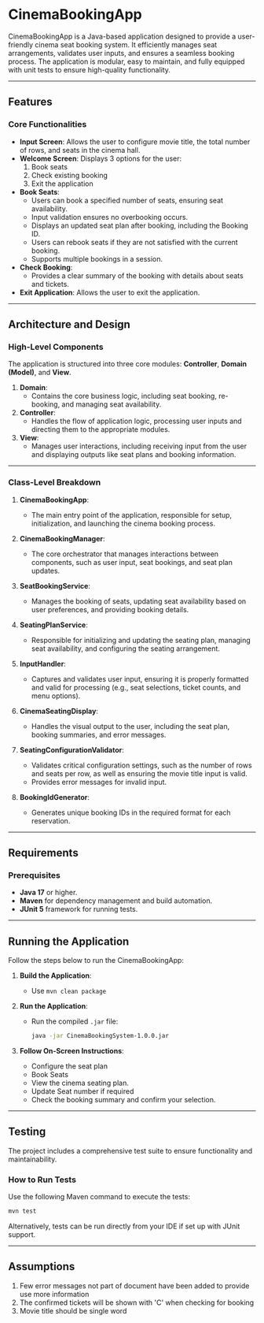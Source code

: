 # CinemaBookingApp

CinemaBookingApp is a Java-based application designed to provide a user-friendly cinema seat booking system. It efficiently manages seat arrangements, validates user inputs, and ensures a seamless booking process. The application is modular, easy to maintain, and fully equipped with unit tests to ensure high-quality functionality.

---

## Features

### Core Functionalities

- **Input Screen**: Allows the user to configure movie title, the total number of rows, and seats in the cinema hall.
- **Welcome Screen**: Displays 3 options for the user:
    1. Book seats
    2. Check existing booking
    3. Exit the application
- **Book Seats**:
    - Users can book a specified number of seats, ensuring seat availability.
    - Input validation ensures no overbooking occurs.
    - Displays an updated seat plan after booking, including the Booking ID.
    - Users can rebook seats if they are not satisfied with the current booking.
    - Supports multiple bookings in a session.
- **Check Booking**:
    - Provides a clear summary of the booking with details about seats and tickets.
- **Exit Application**: Allows the user to exit the application.

---

## Architecture and Design

### High-Level Components

The application is structured into three core modules: **Controller**, **Domain (Model)**, and **View**.

1. **Domain**:
    - Contains the core business logic, including seat booking, re-booking, and managing seat availability.
2. **Controller**:
    - Handles the flow of application logic, processing user inputs and directing them to the appropriate modules.
3. **View**:
    - Manages user interactions, including receiving input from the user and displaying outputs like seat plans and booking information.

---

### Class-Level Breakdown

1. **CinemaBookingApp**:
    - The main entry point of the application, responsible for setup, initialization, and launching the cinema booking process.

2. **CinemaBookingManager**:
    - The core orchestrator that manages interactions between components, such as user input, seat bookings, and seat plan updates.

3. **SeatBookingService**:
    - Manages the booking of seats, updating seat availability based on user preferences, and providing booking details.

4. **SeatingPlanService**:
    - Responsible for initializing and updating the seating plan, managing seat availability, and configuring the seating arrangement.

5. **InputHandler**:
    - Captures and validates user input, ensuring it is properly formatted and valid for processing (e.g., seat selections, ticket counts, and menu options).

6. **CinemaSeatingDisplay**:
    - Handles the visual output to the user, including the seat plan, booking summaries, and error messages.

7. **SeatingConfigurationValidator**:
    - Validates critical configuration settings, such as the number of rows and seats per row, as well as ensuring the movie title input is valid.
    - Provides error messages for invalid input.

8. **BookingIdGenerator**:
    - Generates unique booking IDs in the required format for each reservation.

---

## Requirements

### Prerequisites

- **Java 17** or higher.
- **Maven** for dependency management and build automation.
- **JUnit 5** framework for running tests.

---


## Running the Application

Follow the steps below to run the CinemaBookingApp:

1. **Build the Application**:
    - Use `mvn clean package`

2. **Run the Application**:
    - Run the compiled `.jar` file:
      ```bash
      java -jar CinemaBookingSystem-1.0.0.jar
      ```

3. **Follow On-Screen Instructions**:
    - Configure the seat plan
    - Book Seats
    - View the cinema seating plan.
    - Update Seat number if required
    - Check the booking summary and confirm your selection.

---

## Testing

The project includes a comprehensive test suite to ensure functionality and maintainability.

### How to Run Tests
Use the following Maven command to execute the tests:
```bash
mvn test
```
Alternatively, tests can be run directly from your IDE if set up with JUnit support.

---

## Assumptions
1. Few error messages not part of document have been added to provide use more information
2. The confirmed tickets will be shown with 'C' when checking for booking
3. Movie title should be single word

